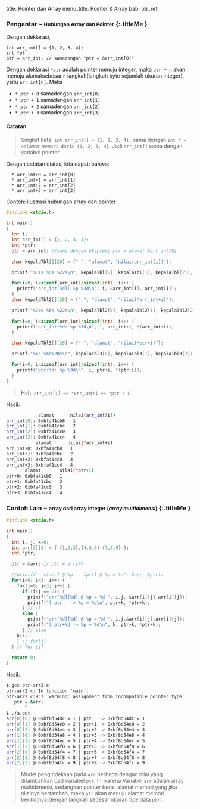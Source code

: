 title: Pointer dan Array
menu_title: Pointer & Array
bab: ptr_ref


### <i class="fa fa-info-circle"></i> Pengantar ~<small> Hubungan Array dan Pointer</small> {:.titleMe }

Dengan deklarasi,
```
int arr_int[] = {1, 2, 3, 4};
int *ptr;
ptr = arr_int; // samadengan "ptr = &arr_int[0]"
```

Dengan deklarasi `*ptr` adalah pointer menuju integer, 
maka `ptr + n` akan menuju alamatsebesar `n` langkah(langkah byte sejumlah ukuran integer), yaitu `arr_int[n]`. Maka

- `* ptr + 0` samadengan `arr_int[0]`
- `* ptr + 1` samadengan `arr_int[1]`
- `* ptr + 2` samadengan `arr_int[2]`
- `* ptr + 3` samadengan `arr_int[3]`

#### Catatan

> Singkat kata, `int arr_int[] = {1, 2, 3, 4};` sama dengan `int * = <alamat memori dari> {1, 2, 3, 4}`. Jadi `arr_int[]` sama dengan variabel pointer.

Dengan catatan diatas, kita dapati bahwa:
```
  * arr_int+0 = arr_int[0]
  * arr_int+1 = arr_int[1]
  * arr_int+2 = arr_int[2]
  * arr_int+3 = arr_int[3]
```

Contoh: ilustrasi hubungan array dan pointer
``` c
#include <stdio.h>

int main()
{
  int i;
  int arr_int[] = {1, 2, 3, 4};
  int *ptr;
  ptr = arr_int; //sama dengan ekspresi ptr = alamat &arr_int[0]

  char kepalaTbl[][20] = {" ", "alamat", "nilai(arr_int[i])"};

  printf("%11s %6s %22s\n", kepalaTbl[0], kepalaTbl[1], kepalaTbl[2]);

  for(i=0; i<sizeof(arr_int)/sizeof(int); i++) {
    printf("arr_int[%d]: %p %3d\n", i, &arr_int[i], arr_int[i]);
  }
  char kepalaTbl2[][20] = {" ", "alamat", "nilai(*arr_int+i)"};

  printf("%10s %6s %22s\n", kepalaTbl2[0], kepalaTbl2[1], kepalaTbl2[2]);

  for(i=0; i<sizeof(arr_int)/sizeof(int); i++) {
    printf("arr_int+%d: %p %3d\n", i, arr_int+i, *(arr_int+i));
  }

  char kepalaTbl3[][20] = {" ", "alamat", "nilai(*ptr+i)"};

  printf("%6s %6s%20s\n", kepalaTbl3[0], kepalaTbl3[1], kepalaTbl3[2]);

  for(i=0; i<sizeof(arr_int)/sizeof(int); i++) {
    printf("ptr+%d: %p %3d\n", i, ptr+i, *(ptr+i));
  }
}
```

> Heh, `arr_int[i] == *arr_int+i == *ptr + i`

Hasil:
``` bash
            alamat      nilai(arr_int[i])
arr_int[0]: 0xbfa41cb8   1
arr_int[1]: 0xbfa41cbc   2
arr_int[2]: 0xbfa41cc0   3
arr_int[3]: 0xbfa41cc4   4
           alamat      nilai(*arr_int+i)
arr_int+0: 0xbfa41cb8   1
arr_int+1: 0xbfa41cbc   2
arr_int+2: 0xbfa41cc0   3
arr_int+3: 0xbfa41cc4   4
       alamat       nilai(*ptr+i)
ptr+0: 0xbfa41cb8   1
ptr+1: 0xbfa41cbc   2
ptr+2: 0xbfa41cc0   3
ptr+3: 0xbfa41cc4   4
```

### <i class="fa fa-code"></i> Contoh Lain ~ <small>array dari array integer (<i>array multidimensi</i>)</small> {:.titleMe }

``` c
#include <stdio.h>

int main()
{
  int i, j, k=0;
  int arr[3][3] = { {1,2,3},{4,5,6},{7,8,9} };
  int *ptr;

  ptr = &arr; // ptr = arr[0]

  //printf(" -=[arr] @ %p -- [ptr] @ %p =-\n", &arr, &ptr);
  for(i=0; i<3; i++) {
    for(j=0; j<3; j++) {
      if((i+j == 0)) {
        printf("arr[%d][%d] @ %p = %d ", i,j, &arr[i][j],arr[i][j]);
        printf("| ptr   -> %p = %d\n", ptr+k, *ptr+k);
      } // if
      else {
        printf("arr[%d][%d] @ %p = %d ", i,j,&arr[i][j],arr[i][j]);
        printf("| ptr+%d -> %p = %d\n", k, ptr+k, *ptr+k);
      } // else
    k++;
    } // for[j]
  } // for [i]

  return 0;
}
```

Hasil:
``` bash
$ gcc ptr-arr2.c 
ptr-arr2.c: In function ‘main’:
ptr-arr2.c:9:7: warning: assignment from incompatible pointer type
   ptr = &arr;
       ^
$ ./a.out 
arr[0][0] @ 0xbf8d54dc = 1 | ptr   -> 0xbf8d54dc = 1
arr[0][1] @ 0xbf8d54e0 = 2 | ptr+1 -> 0xbf8d54e0 = 2
arr[0][2] @ 0xbf8d54e4 = 3 | ptr+2 -> 0xbf8d54e4 = 3
arr[1][0] @ 0xbf8d54e8 = 4 | ptr+3 -> 0xbf8d54e8 = 4
arr[1][1] @ 0xbf8d54ec = 5 | ptr+4 -> 0xbf8d54ec = 5
arr[1][2] @ 0xbf8d54f0 = 6 | ptr+5 -> 0xbf8d54f0 = 6
arr[2][0] @ 0xbf8d54f4 = 7 | ptr+6 -> 0xbf8d54f4 = 7
arr[2][1] @ 0xbf8d54f8 = 8 | ptr+7 -> 0xbf8d54f8 = 8
arr[2][2] @ 0xbf8d54fc = 9 | ptr+8 -> 0xbf8d54fc = 9
```

> Model pengindeksan pada `arr` berbeda dengan nilai yang ditambahkan pad variabel `ptr`.
  Ini karena Variabel `arr` adalah array multidimensi, sedangkan pointer berisi alamat memori yang jika nilainya bertambah, maka `ptr` akan menuju alamat memori berikutnya(dengan langkah sebesar ukuran tipe data `ptr`).
